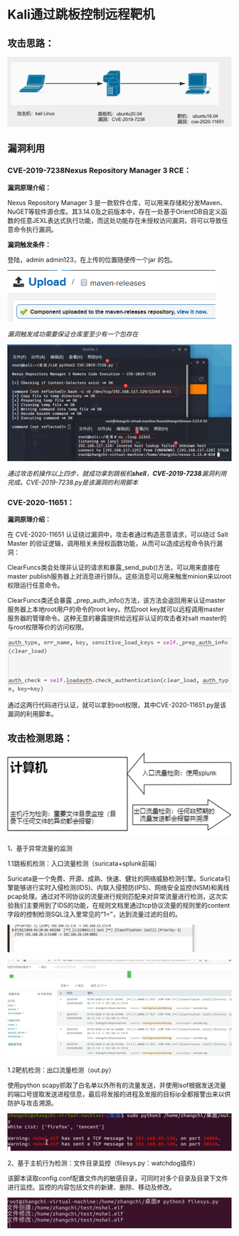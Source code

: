 # Kali通过跳板控制远程靶机

## 攻击思路：

![image](https://github.com/zhangchi991022/Comprehensive-experiment-of-infomation-security/blob/main/image/1.PNG)

## 漏洞利用

### **CVE-2019-7238Nexus Repository Manager 3 RCE**：

**漏洞原理介绍：**

Nexus Repository Manager 3 是一款软件仓库，可以用来存储和分发Maven、NuGET等软件源仓库。其3.14.0及之前版本中，存在一处基于OrientDB自定义函数的任意JEXL表达式执行功能，而这处功能存在未授权访问漏洞，将可以导致任意命令执行漏洞。

**漏洞触发条件：**

登陆，admin admin123，在上传的位置随便传一个jar 的包。

![image](https://github.com/zhangchi991022/Comprehensive-experiment-of-infomation-security/blob/main/image/2.png)

*漏洞触发成功需要保证仓库里至少有一个包存在*

![image](https://github.com/zhangchi991022/Comprehensive-experiment-of-infomation-security/blob/main/image/3.png)

*通过攻击机操作以上四步，就成功拿到跳板机**shell**，**CVE-2019-7238**漏洞利用完成。CVE-2019-7238.py是该漏洞的利用脚本*

### CVE-2020-11651：

**漏洞原理介绍：**

 在 CVE-2020-11651 认证绕过漏洞中，攻击者通过构造恶意请求，可以绕过 Salt Master 的验证逻辑，调用相关未授权函数功能，从而可以造成远程命令执行漏洞：

ClearFuncs类会处理非认证的请求和暴露_send_pub()方法，可以用来直接在master publish服务器上对消息进行排队。这些消息可以用来触发minion来以root权限运行任意命令。

ClearFuncs类还会暴露 _prep_auth_info()方法，该方法会返回用来认证master服务器上本地root用户的命令的root key。然后root key就可以远程调用master 服务器的管理命令。这种无意的暴露提供给远程非认证的攻击者对salt master的与root权限等价的访问权限。

![image](https://github.com/zhangchi991022/Comprehensive-experiment-of-infomation-security/blob/main/image/4.png)

通过这两行代码进行认证，就可以拿到root权限，其中CVE-2020-11651.py是该漏洞的利用脚本。

## 攻击检测思路：

![image](https://github.com/zhangchi991022/Comprehensive-experiment-of-infomation-security/blob/main/image/5.png)

1、基于异常流量的监测

1.1跳板机检测：入口流量检测（suricata+splunk前端）

Suricata是一个免费、开源、成熟、快速、健壮的网络威胁检测引擎。Suricata引擎能够进行实时入侵检测(IDS)、内联入侵预防(IPS)、网络安全监控(NSM)和离线pcap处理。通过对不同协议的流量进行规则匹配来对异常流量进行检测，这次实验我们主要用到了IDS的功能，在规则文档里通过tcp协议流量的规则里的content字段的控制检测SQL注入里常见的“1=”，达到流量过滤的目的。

![image](https://github.com/zhangchi991022/Comprehensive-experiment-of-infomation-security/blob/main/image/6.png)

![image](https://github.com/zhangchi991022/Comprehensive-experiment-of-infomation-security/blob/main/image/7.png)

1.2靶机检测：出口流量检测（out.py）

使用python scapy抓取了白名单以外所有的流量发送，并使用lsof根据发送流量的端口号提取发送进程信息，最后将发报的进程及发报的目标ip全都报警出来以供防护与攻击溯源。

![image](https://github.com/zhangchi991022/Comprehensive-experiment-of-infomation-security/blob/main/image/8.png)

2、基于主机行为检测：文件目录监控（filesys.py：watchdog插件）

该脚本读取config.conf配置文件内的敏感目录，可同时对多个目录及目录下文件进行监控。监控的内容包括文件的新建、删除、移动及修改。

![image](https://github.com/zhangchi991022/Comprehensive-experiment-of-infomation-security/blob/main/image/9.PNG)


